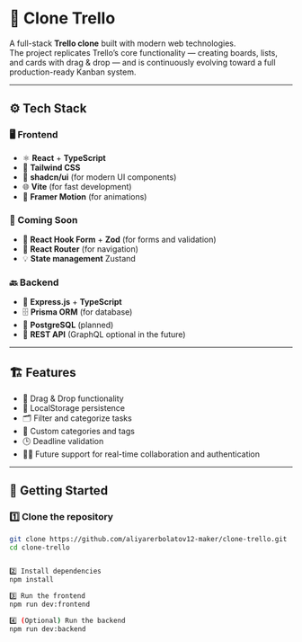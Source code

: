 # 🧩 Clone Trello

A full-stack **Trello clone** built with modern web technologies.  
The project replicates Trello’s core functionality — creating boards, lists, and cards with drag & drop — and is continuously evolving toward a full production-ready Kanban system.

---

## ⚙️ Tech Stack

### 🖥️ Frontend
- ⚛️ **React** + **TypeScript**
- 🎨 **Tailwind CSS**
- 🧱 **shadcn/ui** (for modern UI components)
- 🌐 **Vite** (for fast development)
- 🧩 **Framer Motion** (for animations)

### 🧠 Coming Soon
- 🧾 **React Hook Form** + **Zod** (for forms and validation)
- 🧭 **React Router** (for navigation)
- 💡 **State management** Zustand

### 🔙 Backend
- 🚀 **Express.js** + **TypeScript**
- 🗄️ **Prisma ORM** (for database)
- 🧰 **PostgreSQL** (planned)
- 🧩 **REST API** (GraphQL optional in the future)

---

## 🏗️ Features
- 🔄 Drag & Drop functionality  
- 💾 LocalStorage persistence  
- 🗂️ Filter and categorize tasks  
- 🧱 Custom categories and tags  
- 🕒 Deadline validation  
- 🧑‍💻 Future support for real-time collaboration and authentication  

---

## 🚀 Getting Started

### 1️⃣ Clone the repository
```bash
git clone https://github.com/aliyarerbolatov12-maker/clone-trello.git
cd clone-trello


2️⃣ Install dependencies
npm install

3️⃣ Run the frontend
npm run dev:frontend

4️⃣ (Optional) Run the backend
npm run dev:backend
